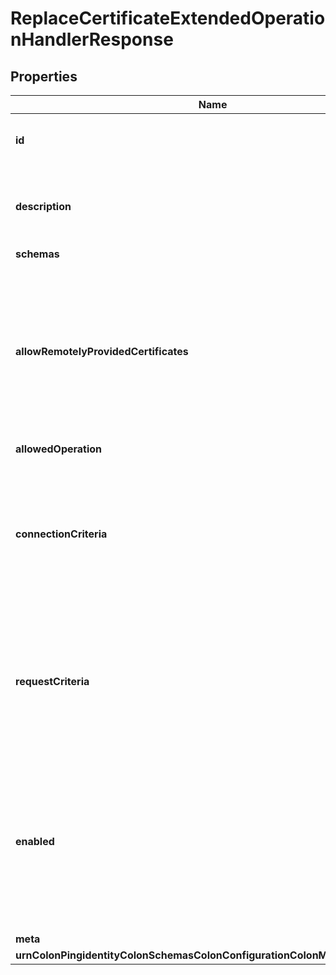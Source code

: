 

# ReplaceCertificateExtendedOperationHandlerResponse


## Properties

| Name | Type | Description | Notes |
|------------ | ------------- | ------------- | -------------|
|**id** | **String** | Name of the Extended Operation Handler |  |
|**description** | **String** | A description for this Extended Operation Handler |  [optional] |
|**schemas** | **List&lt;EnumreplaceCertificateExtendedOperationHandlerSchemaUrn&gt;** |  |  |
|**allowRemotelyProvidedCertificates** | **Boolean** | Indicates whether clients should be allowed to directly provide a new listener or inter-server certificate chain in the extended request. |  [optional] |
|**allowedOperation** | **List&lt;EnumextendedOperationHandlerAllowedOperationProp&gt;** |  |  [optional] |
|**connectionCriteria** | **String** | A set of criteria that client connections must satisfy before they will be allowed to request the associated extended operations. |  [optional] |
|**requestCriteria** | **String** | A set of criteria that the extended requests must satisfy before they will be processed by the server. |  [optional] |
|**enabled** | **Boolean** | Indicates whether the Extended Operation Handler is enabled (that is, whether the types of extended operations are allowed in the server). |  |
|**meta** | [**MetaMeta**](MetaMeta.md) |  |  [optional] |
|**urnColonPingidentityColonSchemasColonConfigurationColonMessagesColon20** | [**MetaUrnPingidentitySchemasConfigurationMessages20**](MetaUrnPingidentitySchemasConfigurationMessages20.md) |  |  [optional] |



